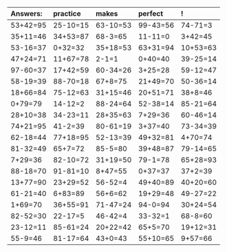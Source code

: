| Answers: | practice | makes | perfect | ! |
| :--- | :--- | :--- | :--- | :--- |
| 53+42=95 | 25-10=15 | 63-10=53 | 99-43=56 | 74-71=3 | 
| 35+11=46 | 34+53=87 | 68-3=65 | 11-11=0 | 3+42=45 | 
| 53-16=37 | 0+32=32 | 35+18=53 | 63+31=94 | 10+53=63 | 
| 47+24=71 | 11+67=78 | 2-1=1 | 0+40=40 | 39-25=14 | 
| 97-60=37 | 17+42=59 | 60-34=26 | 3+25=28 | 59-12=47 | 
| 58-19=39 | 88-70=18 | 67+8=75 | 21+49=70 | 50-36=14 | 
| 18+66=84 | 75-12=63 | 31+15=46 | 20+51=71 | 38+8=46 | 
| 0+79=79 | 14-12=2 | 88-24=64 | 52-38=14 | 85-21=64 | 
| 28+10=38 | 34-23=11 | 28+35=63 | 7+29=36 | 60-46=14 | 
| 74+21=95 | 41-2=39 | 80-61=19 | 3+37=40 | 73-34=39 | 
| 62-18=44 | 77+18=95 | 52-13=39 | 49+32=81 | 4+70=74 | 
| 81-32=49 | 65+7=72 | 85-5=80 | 39+48=87 | 79-14=65 | 
| 7+29=36 | 82-10=72 | 31+19=50 | 79-1=78 | 65+28=93 | 
| 88-18=70 | 91-81=10 | 8+47=55 | 0+37=37 | 37+2=39 | 
| 13+77=90 | 23+29=52 | 56-52=4 | 49+40=89 | 40+20=60 | 
| 61-21=40 | 6+83=89 | 56+6=62 | 19+29=48 | 49-27=22 | 
| 1+69=70 | 36+55=91 | 71-47=24 | 94-0=94 | 30+24=54 | 
| 82-52=30 | 22-17=5 | 46-42=4 | 33-32=1 | 68-8=60 | 
| 23-12=11 | 85-61=24 | 20+22=42 | 65+5=70 | 19+12=31 | 
| 55-9=46 | 81-17=64 | 43+0=43 | 55+10=65 | 9+57=66 | 

